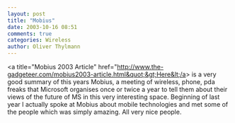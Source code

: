 ```yaml
---
layout: post
title: "Mobius"
date: 2003-10-16 08:51
comments: true
categories: Wireless
author: Oliver Thylmann
---
```



&lt;a title=&quot;Mobius 2003 Article&quot; href=&quot;http://www.the-gadgeteer.com/mobius2003-article.html&quot;&gt;Here&lt;/a&gt; is a very good summary of this years Mobius, a meeting of wireless, phone, pda freaks that Microsoft organises once or twice a year to tell them about their views of the future of MS in this very interesting space. Beginning of last year I actually spoke at Mobius about mobile technologies and met some of the people which was simply amazing. All very nice people.


